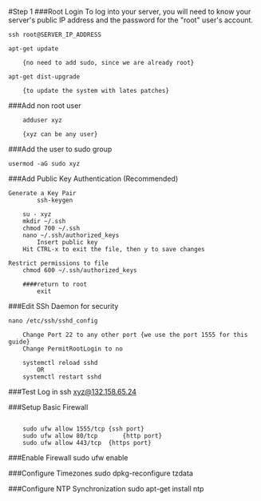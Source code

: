 #Step 1
###Root Login
	To log into your server, you will need to know your server's public IP address and the password for the "root" user's account.
```ShellSession
ssh root@SERVER_IP_ADDRESS
```
```ShellSession
apt-get update
```
		{no need to add sudo, since we are already root}
```ShellSession
apt-get dist-upgrade
```
		{to update the system with lates patches}
###Add non root user
```ShellSession
	adduser xyz
```
		{xyz can be any user}
###Add the user to sudo group
```ShellSession
usermod -aG sudo xyz
```
###Add Public Key Authentication (Recommended)
		
	Generate a Key Pair
			ssh-keygen

		su - xyz
		mkdir ~/.ssh
		chmod 700 ~/.ssh
		nano ~/.ssh/authorized_keys
			Insert public key
		Hit CTRL-x to exit the file, then y to save changes

	Restrict permissions to file
		chmod 600 ~/.ssh/authorized_keys

		####return to root
			exit

###Edit SSh Daemon for security

	nano /etc/ssh/sshd_config

		Change Port 22 to any other port {we use the port 1555 for this guide}
		Change PermitRootLogin to no

		systemctl reload sshd
			OR
		systemctl restart sshd

###Test Log in
		ssh xyz@132.158.65.24

###Setup Basic Firewall
```ShellSession

	sudo ufw allow 1555/tcp	{ssh port}
	sudo ufw allow 80/tcp 		{http port}
	sudo ufw allow 443/tcp 	{https port}
```

###Enable Firewall
		sudo ufw enable

###Configure Timezones
		sudo dpkg-reconfigure tzdata

###Configure NTP Synchronization
		sudo apt-get install ntp


		
